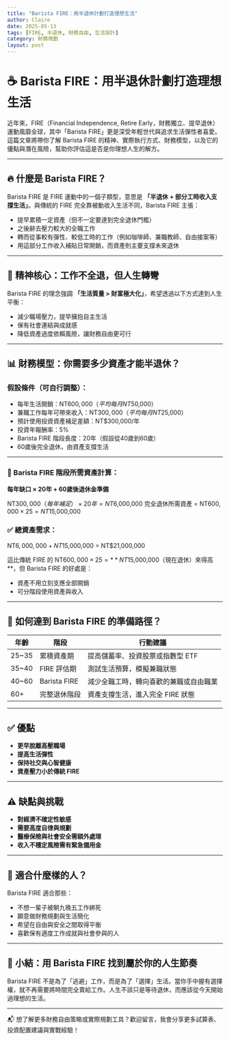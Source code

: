 ```yaml
---
title: "Barista FIRE：用半退休計劃打造理想生活"
author: Claire
date: 2025-05-13
tags: [FIRE, 半退休, 財務自由, 生活設計]
category: 財務規劃
layout: post
---
```


# ☕ Barista FIRE：用半退休計劃打造理想生活

近年來，FIRE（Financial Independence, Retire Early，財務獨立、提早退休）運動風靡全球，其中「Barista FIRE」更是深受年輕世代與追求生活彈性者喜愛。這篇文章將帶你了解 Barista FIRE 的精神、實際執行方式、財務模型，以及它的優點與潛在風險，幫助你評估這是否是你理想人生的解方。

---

## 🔥 什麼是 Barista FIRE？

Barista FIRE 是 FIRE 運動中的一個子類型，意思是 **「半退休 + 部分工時收入支撐生活」**。與傳統的 FIRE 完全靠被動收入生活不同，Barista FIRE 主張：

- 提早累積一定資產（但不一定要達到完全退休門檻）
- 之後辭去壓力較大的全職工作
- 轉而從事較有彈性、較低工時的工作（例如咖啡師、兼職教師、自由接案等）
- 用這部分工作收入補貼日常開銷，而資產則主要支撐未來退休

---

## 🧠 精神核心：工作不全退，但人生轉彎

Barista FIRE 的理念強調 **「生活質量 > 財富極大化」**，希望透過以下方式達到人生平衡：

- 減少職場壓力，提早擁抱自主生活
- 保有社會連結與成就感
- 降低資產過度依賴風險，讓財務自由更可行

---

## 📊 財務模型：你需要多少資產才能半退休？

### 假設條件（可自行調整）：

- 每年生活開銷：NT$600,000（平均每月 NT$50,000）
- 兼職工作每年可帶來收入：NT$300,000（平均每月 NT$25,000）
- 預計使用投資資產補足差額：NT$300,000/年
- 投資年報酬率：5%
- Barista FIRE 階段長度：20年（假設從40歲到60歲）
- 60歲後完全退休，由資產支撐生活

---

### 📌 Barista FIRE 階段所需資產計算：

**每年缺口 × 20年 + 60歲後退休金準備**

NT$300,000（每年補足）× 20年 = NT$6,000,000
完全退休所需資產 = NT$600,000 × 25 = NT$15,000,000

### ✅ 總資產需求：
NT$6,000,000 + NT$15,000,000 = NT$21,000,000


這比傳統 FIRE 的 NT$600,000 × 25 = **NT$15,000,000（現在退休）來得高**，但 Barista FIRE 的好處是：

- 資產不用立刻支應全部開銷
- 可分階段使用資產與收入

---

## 📎 如何達到 Barista FIRE 的準備路徑？

| 年齡 | 階段           | 行動建議                                 |
|------|----------------|------------------------------------------|
| 25~35 | 累積資產期     | 提高儲蓄率、投資股票或指數型 ETF         |
| 35~40 | FIRE 評估期    | 測試生活預算，模擬兼職狀態               |
| 40~60 | Barista FIRE   | 減少全職工時，轉向喜歡的兼職或自由職業     |
| 60+   | 完整退休階段   | 資產支撐生活，進入完全 FIRE 狀態         |

---

## ✅ 優點

- **更早脫離高壓職場**
- **提高生活彈性**
- **保持社交與心智健康**
- **資產壓力小於傳統 FIRE**

---

## ⚠️ 缺點與挑戰

- **對經濟不確定性敏感**
- **需要高度自律與規劃**
- **醫療保險與社會安全需額外處理**
- **收入不穩定風險需有緊急備用金**

---

## 🎯 適合什麼樣的人？

Barista FIRE 適合那些：

- 不想一輩子被朝九晚五工作綁死
- 願意做財務規劃與生活簡化
- 希望在自由與安全之間取得平衡
- 喜歡保有適度工作成就與社會參與的人

---

## 📝 小結：用 Barista FIRE 找到屬於你的人生節奏

Barista FIRE 不是為了「逃避」工作，而是為了「選擇」生活。當你手中握有選擇權，就不再需要將時間完全賣給工作。人生不該只是等待退休，而應該從今天開始過理想的生活。

---

📬 想了解更多財務自由策略或實際規劃工具？歡迎留言，我會分享更多試算表、投資配置建議與實戰經驗！
